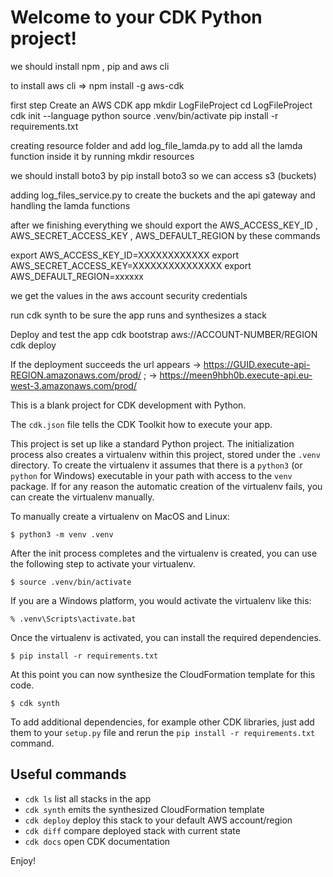 
# Welcome to your CDK Python project!

we should install npm , pip and aws cli 

to install aws cli => npm install -g aws-cdk

first step 
Create an AWS CDK app
mkdir LogFileProject
cd LogFileProject
cdk init --language python
source .venv/bin/activate
pip install -r requirements.txt

creating resource folder and add log_file_lamda.py to add all the lamda function inside it by running mkdir resources

we should install boto3 by pip install boto3 so we can access s3 (buckets)

adding log_files_service.py to create the buckets and the api gateway and handling the lamda functions 

after we finishing everything we should export the AWS_ACCESS_KEY_ID , AWS_SECRET_ACCESS_KEY , AWS_DEFAULT_REGION by these commands 

export AWS_ACCESS_KEY_ID=XXXXXXXXXXXX
export AWS_SECRET_ACCESS_KEY=XXXXXXXXXXXXXXX
export AWS_DEFAULT_REGION=xxxxxx

we get the values in the aws account security credentials

run cdk synth to be sure the app runs and synthesizes a stack

Deploy and test the app
cdk bootstrap aws://ACCOUNT-NUMBER/REGION
cdk deploy

If the deployment succeeds the url appears  -> https://GUID.execute-api-REGION.amazonaws.com/prod/ ;  -> https://meen9hbh0b.execute-api.eu-west-3.amazonaws.com/prod/



This is a blank project for CDK development with Python.

The `cdk.json` file tells the CDK Toolkit how to execute your app.

This project is set up like a standard Python project.  The initialization
process also creates a virtualenv within this project, stored under the `.venv`
directory.  To create the virtualenv it assumes that there is a `python3`
(or `python` for Windows) executable in your path with access to the `venv`
package. If for any reason the automatic creation of the virtualenv fails,
you can create the virtualenv manually.

To manually create a virtualenv on MacOS and Linux:

```
$ python3 -m venv .venv
```

After the init process completes and the virtualenv is created, you can use the following
step to activate your virtualenv.

```
$ source .venv/bin/activate
```

If you are a Windows platform, you would activate the virtualenv like this:

```
% .venv\Scripts\activate.bat
```

Once the virtualenv is activated, you can install the required dependencies.

```
$ pip install -r requirements.txt
```

At this point you can now synthesize the CloudFormation template for this code.

```
$ cdk synth
```

To add additional dependencies, for example other CDK libraries, just add
them to your `setup.py` file and rerun the `pip install -r requirements.txt`
command.

## Useful commands

 * `cdk ls`          list all stacks in the app
 * `cdk synth`       emits the synthesized CloudFormation template
 * `cdk deploy`      deploy this stack to your default AWS account/region
 * `cdk diff`        compare deployed stack with current state
 * `cdk docs`        open CDK documentation

Enjoy!
